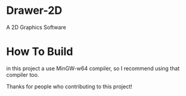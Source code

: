 # Drawer-2D
A 2D Graphics Software

# How To Build
in this project a use MinGW-w64 compiler, so I recommend using that compiler too.

Thanks for people who contributing to this project!
